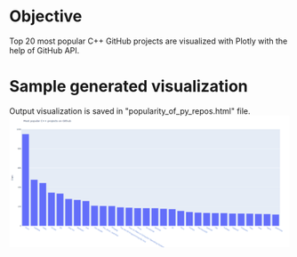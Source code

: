 # Objective
Top 20 most popular C++ GitHub projects are visualized with Plotly with the help of GitHub API. 

# Sample generated visualization
Output visualization is saved in "popularity_of_py_repos.html" file. 
![This is an alt text.](sample_visualization.png "sample_visualization")
